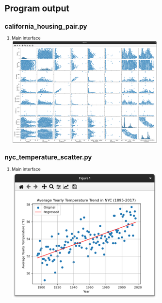 # Program output

## california_housing_pair.py

1.  Main interface<br><img src="https://github.com/hanggrian/IIT-ITM513/raw/assets/assignments/hw13/screenshot1.png" width="640">

<div style="page-break-after: always;"></div>

## nyc_temperature_scatter.py

1.  Main interface<br><img src="https://github.com/hanggrian/IIT-ITM513/raw/assets/assignments/hw13/screenshot2.png" width="480">

